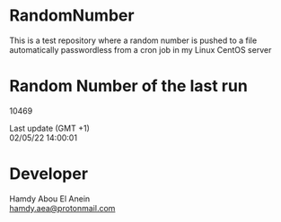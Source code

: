 # RandomNumber    
This is a test repository where a random number is pushed to a file automatically passwordless from a cron job in my Linux CentOS server    
# Random Number of the last run   
10469
      
Last update (GMT +1)    
02/05/22 14:00:01
# Developer    
Hamdy Abou El Anein   
hamdy.aea@protonmail.com
